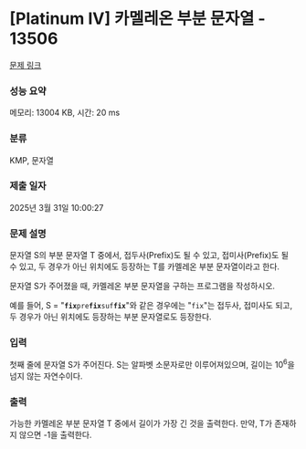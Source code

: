 # [Platinum IV] 카멜레온 부분 문자열 - 13506 

[문제 링크](https://www.acmicpc.net/problem/13506) 

### 성능 요약

메모리: 13004 KB, 시간: 20 ms

### 분류

KMP, 문자열

### 제출 일자

2025년 3월 31일 10:00:27

### 문제 설명

<p>문자열 S의 부분 문자열 T 중에서, 접두사(Prefix)도 될 수 있고, 접미사(Prefix)도 될 수 있고, 두 경우가 아닌 위치에도 등장하는 T를 카멜레온 부분 문자열이라고 한다.</p>

<p>문자열 S가 주어졌을 때, 카멜레온 부분 문자열을 구하는 프로그램을 작성하시오.</p>

<p>예를 들어, S = "<code><strong>fix</strong>pre<strong>fix</strong>suf<strong>fix</strong></code>"와 같은 경우에는 "<code>fix</code>"는 접두사, 접미사도 되고, 두 경우가 아닌 위치에도 등장하는 부분 문자열로도 등장한다.</p>

### 입력 

 <p>첫째 줄에 문자열 S가 주어진다. S는 알파벳 소문자로만 이루어져있으며, 길이는 10<sup>6</sup>을 넘지 않는 자연수이다.</p>

### 출력 

 <p>가능한 카멜레온 부분 문자열 T 중에서 길이가 가장 긴 것을 출력한다. 만약, T가 존재하지 않으면 -1을 출력한다.</p>

